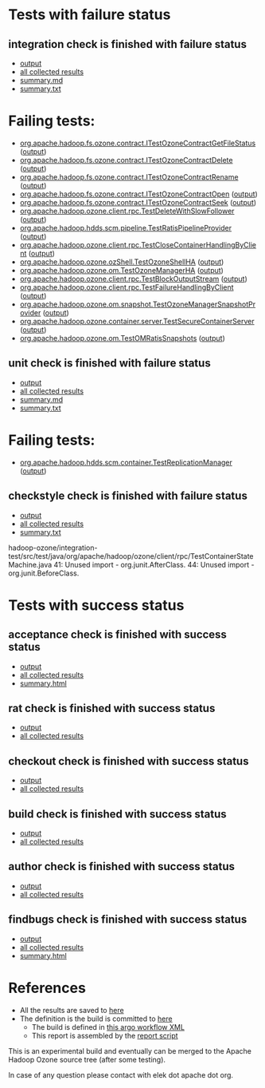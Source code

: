 # Tests with failure status

## integration check is finished with failure status

   * [output](https://raw.githubusercontent.com/elek/ozone-ci-q4/master/pr/pr-hdds-2254-trunk-ddzgt/integration/output.log)
   * [all collected results](https://github.com/elek/ozone-ci-q4/tree/master/pr/pr-hdds-2254-trunk-ddzgt/integration)
   * [summary.md](https://github.com/elek/ozone-ci-q4/tree/master/pr/pr-hdds-2254-trunk-ddzgt/integration/summary.md)
   * [summary.txt](https://github.com/elek/ozone-ci-q4/tree/master/pr/pr-hdds-2254-trunk-ddzgt/integration/summary.txt)

# Failing tests: 

 * [org.apache.hadoop.fs.ozone.contract.ITestOzoneContractGetFileStatus](hadoop-ozone/ozonefs/org.apache.hadoop.fs.ozone.contract.ITestOzoneContractGetFileStatus.txt) ([output](hadoop-ozone/ozonefs/org.apache.hadoop.fs.ozone.contract.ITestOzoneContractGetFileStatus-output.txt))
 * [org.apache.hadoop.fs.ozone.contract.ITestOzoneContractDelete](hadoop-ozone/ozonefs/org.apache.hadoop.fs.ozone.contract.ITestOzoneContractDelete.txt) ([output](hadoop-ozone/ozonefs/org.apache.hadoop.fs.ozone.contract.ITestOzoneContractDelete-output.txt))
 * [org.apache.hadoop.fs.ozone.contract.ITestOzoneContractRename](hadoop-ozone/ozonefs/org.apache.hadoop.fs.ozone.contract.ITestOzoneContractRename.txt) ([output](hadoop-ozone/ozonefs/org.apache.hadoop.fs.ozone.contract.ITestOzoneContractRename-output.txt))
 * [org.apache.hadoop.fs.ozone.contract.ITestOzoneContractOpen](hadoop-ozone/ozonefs/org.apache.hadoop.fs.ozone.contract.ITestOzoneContractOpen.txt) ([output](hadoop-ozone/ozonefs/org.apache.hadoop.fs.ozone.contract.ITestOzoneContractOpen-output.txt))
 * [org.apache.hadoop.fs.ozone.contract.ITestOzoneContractSeek](hadoop-ozone/ozonefs/org.apache.hadoop.fs.ozone.contract.ITestOzoneContractSeek.txt) ([output](hadoop-ozone/ozonefs/org.apache.hadoop.fs.ozone.contract.ITestOzoneContractSeek-output.txt))
 * [org.apache.hadoop.ozone.client.rpc.TestDeleteWithSlowFollower](hadoop-ozone/integration-test/org.apache.hadoop.ozone.client.rpc.TestDeleteWithSlowFollower.txt) ([output](hadoop-ozone/integration-test/org.apache.hadoop.ozone.client.rpc.TestDeleteWithSlowFollower-output.txt))
 * [org.apache.hadoop.hdds.scm.pipeline.TestRatisPipelineProvider](hadoop-ozone/integration-test/org.apache.hadoop.hdds.scm.pipeline.TestRatisPipelineProvider.txt) ([output](hadoop-ozone/integration-test/org.apache.hadoop.hdds.scm.pipeline.TestRatisPipelineProvider-output.txt))
 * [org.apache.hadoop.ozone.client.rpc.TestCloseContainerHandlingByClient](hadoop-ozone/integration-test/org.apache.hadoop.ozone.client.rpc.TestCloseContainerHandlingByClient.txt) ([output](hadoop-ozone/integration-test/org.apache.hadoop.ozone.client.rpc.TestCloseContainerHandlingByClient-output.txt))
 * [org.apache.hadoop.ozone.ozShell.TestOzoneShellHA](hadoop-ozone/integration-test/org.apache.hadoop.ozone.ozShell.TestOzoneShellHA.txt) ([output](hadoop-ozone/integration-test/org.apache.hadoop.ozone.ozShell.TestOzoneShellHA-output.txt))
 * [org.apache.hadoop.ozone.om.TestOzoneManagerHA](hadoop-ozone/integration-test/org.apache.hadoop.ozone.om.TestOzoneManagerHA.txt) ([output](hadoop-ozone/integration-test/org.apache.hadoop.ozone.om.TestOzoneManagerHA-output.txt))
 * [org.apache.hadoop.ozone.client.rpc.TestBlockOutputStream](hadoop-ozone/integration-test/org.apache.hadoop.ozone.client.rpc.TestBlockOutputStream.txt) ([output](hadoop-ozone/integration-test/org.apache.hadoop.ozone.client.rpc.TestBlockOutputStream-output.txt))
 * [org.apache.hadoop.ozone.client.rpc.TestFailureHandlingByClient](hadoop-ozone/integration-test/org.apache.hadoop.ozone.client.rpc.TestFailureHandlingByClient.txt) ([output](hadoop-ozone/integration-test/org.apache.hadoop.ozone.client.rpc.TestFailureHandlingByClient-output.txt))
 * [org.apache.hadoop.ozone.om.snapshot.TestOzoneManagerSnapshotProvider](hadoop-ozone/integration-test/org.apache.hadoop.ozone.om.snapshot.TestOzoneManagerSnapshotProvider.txt) ([output](hadoop-ozone/integration-test/org.apache.hadoop.ozone.om.snapshot.TestOzoneManagerSnapshotProvider-output.txt))
 * [org.apache.hadoop.ozone.container.server.TestSecureContainerServer](hadoop-ozone/integration-test/org.apache.hadoop.ozone.container.server.TestSecureContainerServer.txt) ([output](hadoop-ozone/integration-test/org.apache.hadoop.ozone.container.server.TestSecureContainerServer-output.txt))
 * [org.apache.hadoop.ozone.om.TestOMRatisSnapshots](hadoop-ozone/integration-test/org.apache.hadoop.ozone.om.TestOMRatisSnapshots.txt) ([output](hadoop-ozone/integration-test/org.apache.hadoop.ozone.om.TestOMRatisSnapshots-output.txt))

## unit check is finished with failure status

   * [output](https://raw.githubusercontent.com/elek/ozone-ci-q4/master/pr/pr-hdds-2254-trunk-ddzgt/unit/output.log)
   * [all collected results](https://github.com/elek/ozone-ci-q4/tree/master/pr/pr-hdds-2254-trunk-ddzgt/unit)
   * [summary.md](https://github.com/elek/ozone-ci-q4/tree/master/pr/pr-hdds-2254-trunk-ddzgt/unit/summary.md)
   * [summary.txt](https://github.com/elek/ozone-ci-q4/tree/master/pr/pr-hdds-2254-trunk-ddzgt/unit/summary.txt)

# Failing tests: 

 * [org.apache.hadoop.hdds.scm.container.TestReplicationManager](hadoop-hdds/server-scm/org.apache.hadoop.hdds.scm.container.TestReplicationManager.txt) ([output](hadoop-hdds/server-scm/org.apache.hadoop.hdds.scm.container.TestReplicationManager-output.txt))

## checkstyle check is finished with failure status

   * [output](https://raw.githubusercontent.com/elek/ozone-ci-q4/master/pr/pr-hdds-2254-trunk-ddzgt/checkstyle/output.log)
   * [all collected results](https://github.com/elek/ozone-ci-q4/tree/master/pr/pr-hdds-2254-trunk-ddzgt/checkstyle)
   * [summary.txt](https://github.com/elek/ozone-ci-q4/tree/master/pr/pr-hdds-2254-trunk-ddzgt/checkstyle/summary.txt)

hadoop-ozone/integration-test/src/test/java/org/apache/hadoop/ozone/client/rpc/TestContainerStateMachine.java
 41: Unused import - org.junit.AfterClass.
 44: Unused import - org.junit.BeforeClass.


# Tests with success status

## acceptance check is finished with success status

   * [output](https://raw.githubusercontent.com/elek/ozone-ci-q4/master/pr/pr-hdds-2254-trunk-ddzgt/acceptance/output.log)
   * [all collected results](https://github.com/elek/ozone-ci-q4/tree/master/pr/pr-hdds-2254-trunk-ddzgt/acceptance)
   * [summary.html](https://elek.github.io/ozone-ci-q4/pr/pr-hdds-2254-trunk-ddzgt/acceptance/summary.html)


## rat check is finished with success status

   * [output](https://raw.githubusercontent.com/elek/ozone-ci-q4/master/pr/pr-hdds-2254-trunk-ddzgt/rat/output.log)
   * [all collected results](https://github.com/elek/ozone-ci-q4/tree/master/pr/pr-hdds-2254-trunk-ddzgt/rat)


## checkout check is finished with success status

   * [output](https://raw.githubusercontent.com/elek/ozone-ci-q4/master/pr/pr-hdds-2254-trunk-ddzgt/checkout/output.log)
   * [all collected results](https://github.com/elek/ozone-ci-q4/tree/master/pr/pr-hdds-2254-trunk-ddzgt/checkout)


## build check is finished with success status

   * [output](https://raw.githubusercontent.com/elek/ozone-ci-q4/master/pr/pr-hdds-2254-trunk-ddzgt/build/output.log)
   * [all collected results](https://github.com/elek/ozone-ci-q4/tree/master/pr/pr-hdds-2254-trunk-ddzgt/build)


## author check is finished with success status

   * [output](https://raw.githubusercontent.com/elek/ozone-ci-q4/master/pr/pr-hdds-2254-trunk-ddzgt/author/output.log)
   * [all collected results](https://github.com/elek/ozone-ci-q4/tree/master/pr/pr-hdds-2254-trunk-ddzgt/author)


## findbugs check is finished with success status

   * [output](https://raw.githubusercontent.com/elek/ozone-ci-q4/master/pr/pr-hdds-2254-trunk-ddzgt/findbugs/output.log)
   * [all collected results](https://github.com/elek/ozone-ci-q4/tree/master/pr/pr-hdds-2254-trunk-ddzgt/findbugs)
   * [summary.html](https://elek.github.io/ozone-ci-q4/pr/pr-hdds-2254-trunk-ddzgt/findbugs/summary.html)




# References

 * All the results are saved to [here](https://github.com/elek/ozone-ci-q4/tree/master/pr/pr-hdds-2254-trunk-ddzgt/)
 * The definition is the build is committed to [here](https://github.com/elek/argo-ozone)
    * The build is defined in [this argo workflow XML](https://github.com/elek/argo-ozone/blob/master/ozone-build.yaml)
    * This report is assembled by the [report script](https://github.com/elek/argo-ozone/blob/master/scripts/report.sh)

This is an experimental build and eventually can be merged to the Apache Hadoop Ozone source tree (after some testing).

In case of any question please contact with elek dot apache dot org.
